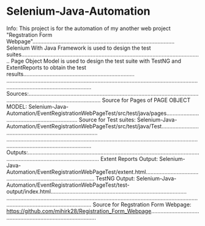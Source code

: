 # Selenium-Java-Automation
Info:
This project is for the automation of my another web project "Regstration Form Webpage"............................................................................................
Selenium With Java Framework is used to design the test suites.....................................................................................................................
Page Object Model is used to design the test suite with TestNG and ExtentReports to obtain the test results........................................................................
...................................................................................................................................................................................
Sources:...........................................................................................................................................................................
Source for Pages of PAGE OBJECT MODEL: Selenium-Java-Automation/EventRegistrationWebPageTest/src/test/java/pages...................................................................
Source for Test suites: Selenium-Java-Automation/EventRegistrationWebPageTest/src/test/java/Test...................................................................................
...................................................................................................................................................................................
Outputs:...........................................................................................................................................................................
Extent Reports Output: Selenium-Java-Automation/EventRegistrationWebPageTest/extent.html...........................................................................................
TestNG Output: Selenium-Java-Automation/EventRegistrationWebPageTest/test-output/index.html........................................................................................
...................................................................................................................................................................................
Source for Regstration Form Webpage: https://github.com/mihirk28/Registration_Form_Webpage.........................................................................................
